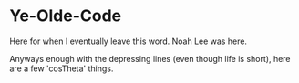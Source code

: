 # Ye-Olde-Code
Here for when I eventually leave this word. Noah Lee was here.


Anyways enough with the depressing lines (even though life is short), here are a few 'cosTheta' things.
